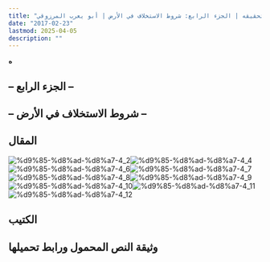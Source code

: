 ```yaml
---
title: "المشروع الحضاري الإسلامي: شروطه الروحية والسياسية واستراتيجية تحقيقه | الجزء الرابع: شروط الاستخلاف في الأرض | أبو يعرب المرزوقي"
date: "2017-02-23"
lastmod: 2025-04-05
description: ""
---
```

**ه**

## **– الجزء الرابع –**

## **– شروط الاستخلاف في الأرض –**

## المقال

![%d9%85-%d8%ad-%d8%a7-4_2](https://abouyaarebmarzouki.wordpress.com/wp-content/uploads/2017/02/d985-d8ad-d8a7-4_21.png?w=648)![%d9%85-%d8%ad-%d8%a7-4_4](https://abouyaarebmarzouki.wordpress.com/wp-content/uploads/2017/02/d985-d8ad-d8a7-4_41.png?w=648)![%d9%85-%d8%ad-%d8%a7-4_6](https://abouyaarebmarzouki.wordpress.com/wp-content/uploads/2017/02/d985-d8ad-d8a7-4_62.png?w=648)![%d9%85-%d8%ad-%d8%a7-4_7](https://abouyaarebmarzouki.wordpress.com/wp-content/uploads/2017/02/d985-d8ad-d8a7-4_71.png?w=648)![%d9%85-%d8%ad-%d8%a7-4_8](https://abouyaarebmarzouki.wordpress.com/wp-content/uploads/2017/02/d985-d8ad-d8a7-4_81.png?w=648)![%d9%85-%d8%ad-%d8%a7-4_9](https://abouyaarebmarzouki.wordpress.com/wp-content/uploads/2017/02/d985-d8ad-d8a7-4_91.png?w=648)![%d9%85-%d8%ad-%d8%a7-4_10](https://abouyaarebmarzouki.wordpress.com/wp-content/uploads/2017/02/d985-d8ad-d8a7-4_101.png?w=648)![%d9%85-%d8%ad-%d8%a7-4_11](https://abouyaarebmarzouki.wordpress.com/wp-content/uploads/2017/02/d985-d8ad-d8a7-4_111.png?w=648)![%d9%85-%d8%ad-%d8%a7-4_12](https://abouyaarebmarzouki.wordpress.com/wp-content/uploads/2017/02/d985-d8ad-d8a7-4_121.png?w=648)

## الكتيب

## وثيقة النص المحمول ورابط تحميلها

###

